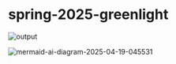 # spring-2025-greenlight

![output](https://github.com/user-attachments/assets/499dab73-3a66-48b5-998c-1f164dbc0c6b)

![mermaid-ai-diagram-2025-04-19-045531](https://github.com/user-attachments/assets/ab7834d2-e3bd-482e-849e-c8ce3b4a0ae4)


